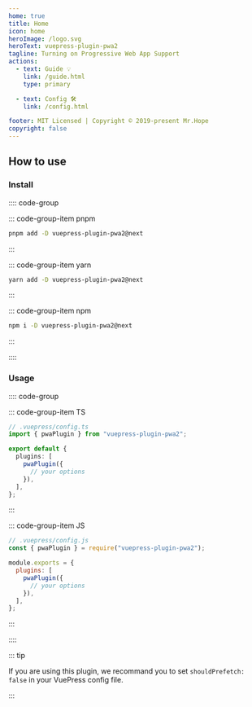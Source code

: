 ```yaml
---
home: true
title: Home
icon: home
heroImage: /logo.svg
heroText: vuepress-plugin-pwa2
tagline: Turning on Progressive Web App Support
actions:
  - text: Guide 💡
    link: /guide.html
    type: primary

  - text: Config 🛠
    link: /config.html

footer: MIT Licensed | Copyright © 2019-present Mr.Hope
copyright: false
---
```


## How to use

### Install

:::: code-group

::: code-group-item pnpm

```bash
pnpm add -D vuepress-plugin-pwa2@next
```

:::

::: code-group-item yarn

```bash
yarn add -D vuepress-plugin-pwa2@next
```

:::

::: code-group-item npm

```bash
npm i -D vuepress-plugin-pwa2@next
```

:::

::::

### Usage

:::: code-group

::: code-group-item TS

```ts
// .vuepress/config.ts
import { pwaPlugin } from "vuepress-plugin-pwa2";

export default {
  plugins: [
    pwaPlugin({
      // your options
    }),
  ],
};
```

:::

::: code-group-item JS

```js
// .vuepress/config.js
const { pwaPlugin } = require("vuepress-plugin-pwa2");

module.exports = {
  plugins: [
    pwaPlugin({
      // your options
    }),
  ],
};
```

:::

::::

::: tip

If you are using this plugin, we recommand you to set `shouldPrefetch: false` in your VuePress config file.

:::
